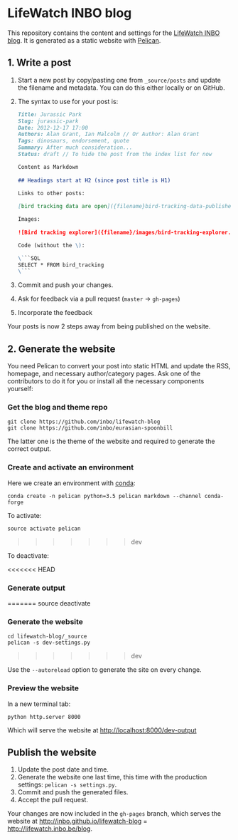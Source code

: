 # LifeWatch INBO blog

This repository contains the content and settings for the [LifeWatch INBO blog](http://lifewatch.inbo.be/blog). It is generated as a static website with [Pelican](http://docs.getpelican.com).

## 1. Write a post

1. Start a new post by copy/pasting one from `_source/posts` and update the filename and metadata. You can do this either locally or on GitHub.
2. The syntax to use for your post is:

    ```Markdown
    Title: Jurassic Park
    Slug: jurassic-park
    Date: 2012-12-17 17:00
    Authors: Alan Grant, Ian Malcolm // Or Author: Alan Grant
    Tags: dinosaurs, endorsement, quote
    Summary: After much consideration...
    Status: draft // To hide the post from the index list for now

    Content as Markdown
      
    ## Headings start at H2 (since post title is H1)

    Links to other posts:
      
    [bird tracking data are open]({filename}bird-tracking-data-published.md)

    Images:
      
    ![Bird tracking explorer]({filename}/images/bird-tracking-explorer.png)

    Code (without the \):

    \```SQL
    SELECT * FROM bird_tracking
    \```
    ```

3. Commit and push your changes.
3. Ask for feedback via a pull request (`master` → `gh-pages`)
4. Incorporate the feedback

Your posts is now 2 steps away from being published on the website.

## 2. Generate the website

You need Pelican to convert your post into static HTML and update the RSS, homepage, and necessary author/category pages. Ask one of the contributors to do it for you or install all the necessary components yourself:

### Get the blog and theme repo

    git clone https://github.com/inbo/lifewatch-blog
    git clone https://github.com/inbo/eurasian-spoonbill

The latter one is the theme of the website and required to generate the correct output.

### Create and activate an environment

Here we create an environment with [conda](http://conda.pydata.org/docs/get-started.html):

    conda create -n pelican python=3.5 pelican markdown --channel conda-forge

To activate:

    source activate pelican
>>>>>>> dev

To deactivate:

<<<<<<< HEAD
### Generate output
=======
    source deactivate

### Generate the website

    cd lifewatch-blog/_source
    pelican -s dev-settings.py
>>>>>>> dev

Use the `--autoreload` option to generate the site on every change.

### Preview the website

In a new terminal tab:

    python http.server 8000

Which will serve the website at <http://localhost:8000/dev-output>

## Publish the website

1. Update the post date and time.
2. Generate the website one last time, this time with the production settings: `pelican -s settings.py`.
3. Commit and push the generated files.
4. Accept the pull request.

Your changes are now included in the `gh-pages` branch, which serves the website at http://inbo.github.io/lifewatch-blog = http://lifewatch.inbo.be/blog.
